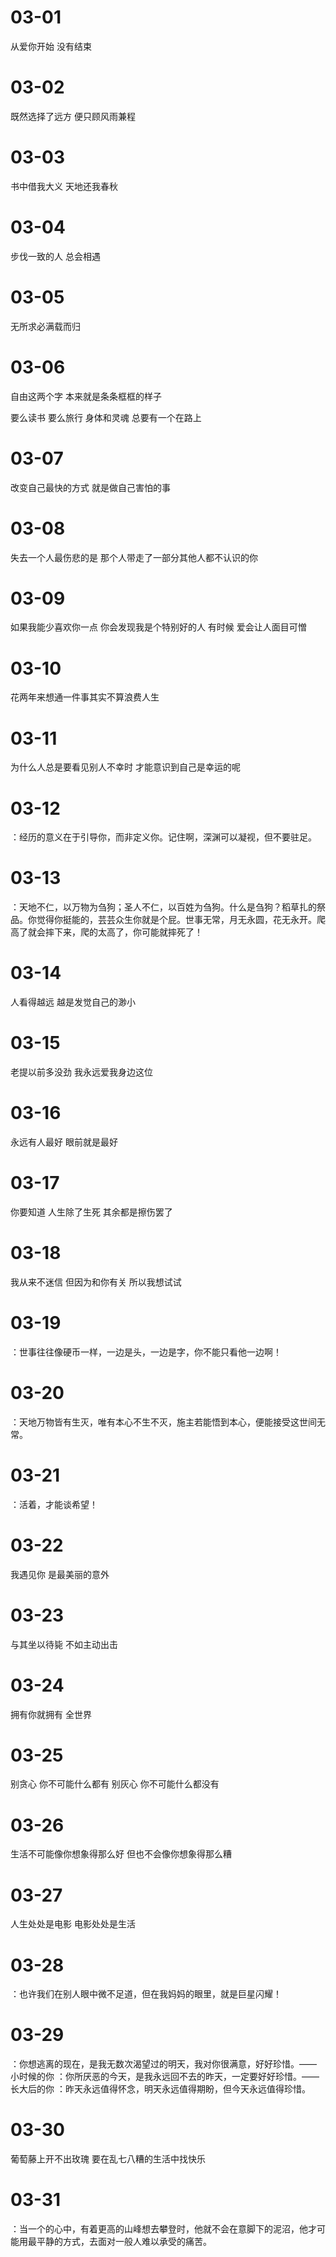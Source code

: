 # 03-01

从爱你开始 没有结束

# 03-02

既然选择了远方 便只顾风雨兼程

# 03-03

书中借我大义 天地还我春秋

# 03-04

步伐一致的人 总会相遇

# 03-05

无所求必满载而归

# 03-06

自由这两个字 本来就是条条框框的样子

要么读书 要么旅行 身体和灵魂 总要有一个在路上

# 03-07

改变自己最快的方式 就是做自己害怕的事

# 03-08

失去一个人最伤悲的是 那个人带走了一部分其他人都不认识的你

# 03-09

如果我能少喜欢你一点 你会发现我是个特别好的人 有时候 爱会让人面目可憎

# 03-10

花两年来想通一件事其实不算浪费人生

# 03-11

为什么人总是要看见别人不幸时 才能意识到自己是幸运的呢

# 03-12

：经历的意义在于引导你，而非定义你。记住啊，深渊可以凝视，但不要驻足。

# 03-13

：天地不仁，以万物为刍狗；圣人不仁，以百姓为刍狗。什么是刍狗？稻草扎的祭品。你觉得你挺能的，芸芸众生你就是个屁。世事无常，月无永圆，花无永开。爬高了就会摔下来，爬的太高了，你可能就摔死了！

# 03-14

人看得越远 越是发觉自己的渺小

# 03-15

老提以前多没劲 我永远爱我身边这位

# 03-16

永远有人最好 眼前就是最好

# 03-17

你要知道 人生除了生死 其余都是擦伤罢了

# 03-18

我从来不迷信 但因为和你有关 所以我想试试

# 03-19

：世事往往像硬币一样，一边是头，一边是字，你不能只看他一边啊！

# 03-20

：天地万物皆有生灭，唯有本心不生不灭，施主若能悟到本心，便能接受这世间无常。

# 03-21

：活着，才能谈希望！

# 03-22

我遇见你 是最美丽的意外

# 03-23

与其坐以待毙 不如主动出击

# 03-24

拥有你就拥有 全世界

# 03-25

别贪心 你不可能什么都有
别灰心 你不可能什么都没有

# 03-26

生活不可能像你想象得那么好 但也不会像你想象得那么糟

# 03-27

人生处处是电影 电影处处是生活

# 03-28

：也许我们在别人眼中微不足道，但在我妈妈的眼里，就是巨星闪耀！

# 03-29

：你想逃离的现在，是我无数次渴望过的明天，我对你很满意，好好珍惜。—— 小时候的你
：你所厌恶的今天，是我永远回不去的昨天，一定要好好珍惜。—— 长大后的你
：昨天永远值得怀念，明天永远值得期盼，但今天永远值得珍惜。

# 03-30

葡萄藤上开不出玫瑰 要在乱七八糟的生活中找快乐

# 03-31

：当一个的心中，有着更高的山峰想去攀登时，他就不会在意脚下的泥沼，他才可能用最平静的方式，去面对一般人难以承受的痛苦。
